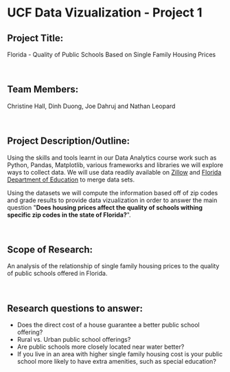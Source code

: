 <H1>UCF Data Vizualization - Project 1</H1>

<H2>Project Title:</H2>
	<p>Florida - Quality of Public Schools Based on Single Family Housing Prices<p>
</br>
<H2>Team Members:</H2>
	<p>Christine Hall, Dinh Duong, Joe Dahruj and Nathan Leopard</p>
</br>
<H2>Project Description/Outline:</H2>
	<p>Using the skills and tools learnt in our Data Analytics course work such as Python, Pandas, Matplotlib, various frameworks and libraries we will explore ways to collect data. We will use data readily available on <a href="https://www.zillow.com/research/data/">Zillow</a> and <a href="http://www.fldoe.org/accountability/accountability-reporting/school-grades/">Florida Department of Education</a> to merge data sets.</p>
    <p>Using the datasets we will compute the information based off of zip codes and grade results to provide data vizualization in order to answer the main question "<b>Does housing prices affect the quality of schools withing specific zip codes in the state of Florida?</b>".</p>
</br>    
<H2>Scope of Research:</H2>
	<p>An analysis of the relationship of single family housing prices to the quality of public schools offered in Florida.</p>
</br>
<H2>Research questions to answer:</H2>
	<ul>
    	<li>Does the direct cost of a house guarantee a better public school offering?</li>
		<li>Rural vs. Urban public school offerings?</li>
        <li>Are public schools more closely located near water better?</li>
		<li>If you live in an area with higher single family housing cost is your public school more likely to have extra amenities, such as special education?</li>
    </ul>
</br>

